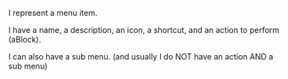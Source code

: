 I represent a menu item.I have a name, a description, an icon, a shortcut, and an action to perform (aBlock).I can also have a sub menu.(and usually I do NOT have an action AND a sub menu)